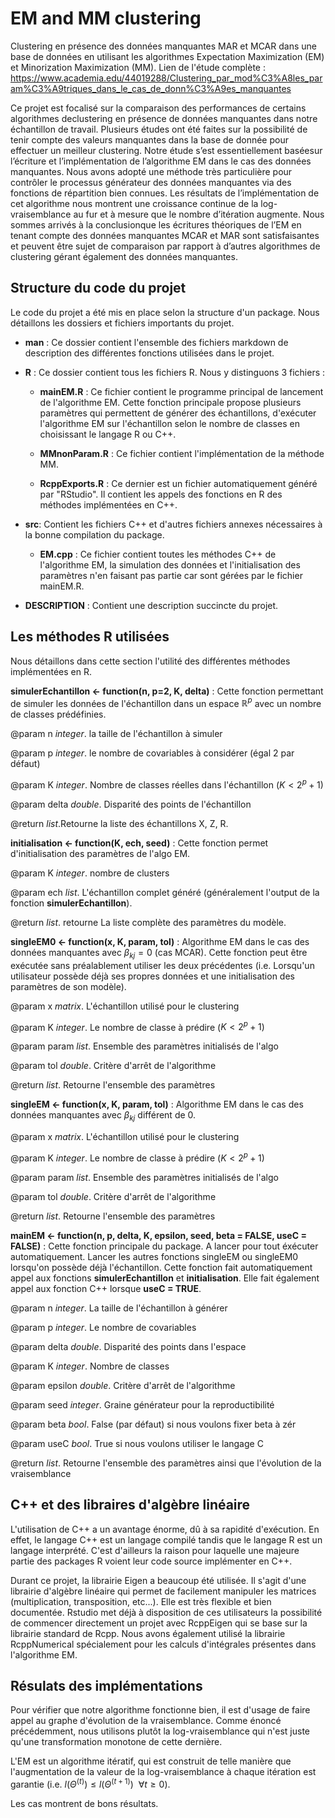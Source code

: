 # EM and MM clustering

Clustering en présence des données manquantes MAR et MCAR dans une base de données en utilisant les algorithmes Expectation Maximization (EM) et Minorization Maximization (MM). Lien de l'étude complète : https://www.academia.edu/44019288/Clustering_par_mod%C3%A8les_param%C3%A9triques_dans_le_cas_de_donn%C3%A9es_manquantes

Ce projet est focalisé sur la comparaison des performances de certains algorithmes declustering  en  présence  de données  manquantes  dans  notre  échantillon  de  travail.  Plusieurs études ont été faites sur la possibilité de tenir compte des valeurs manquantes dans la base de donnée pour effectuer un meilleur clustering. Notre étude s’est essentiellement baséesur l’écriture et l’implémentation de l’algorithme EM dans le cas des données manquantes. Nous avons adopté une méthode très particulière pour contrôler le processus générateur des données manquantes via des fonctions de répartition bien connues. Les résultats de l’implémentation de cet algorithme nous montrent une croissance continue de la log-vraisemblance au fur et à mesure que le nombre d’itération augmente. Nous sommes arrivés à la conclusionque les écritures théoriques de l’EM en tenant compte des données manquantes MCAR et MAR sont satisfaisantes et peuvent être sujet de comparaison par rapport à d’autres algorithmes de clustering gérant également des données manquantes.

## Structure du code du projet
Le code du projet a été mis en place selon la structure d'un package. Nous détaillons les dossiers et fichiers importants du projet.


- **man** :  Ce dossier contient l'ensemble des fichiers markdown de description des différentes fonctions utilisées dans le projet.

- **R** : Ce dossier contient tous les fichiers R. Nous y distinguons 3 fichiers :

  - **mainEM.R** : Ce fichier contient le programme principal de lancement de l'algorithme EM. Cette fonction principale propose plusieurs paramètres qui permettent de générer des échantillons, d'exécuter l'algorithme EM sur l'échantillon selon le nombre de classes en choisissant le langage R ou C++.

  - **MMnonParam.R** : Ce fichier contient l'implémentation de la méthode MM.

  - **RcppExports.R** : Ce dernier est un fichier automatiquement généré par "RStudio". Il contient les appels des      fonctions en R des méthodes implémentées en C++.


- **src**: Contient les fichiers C++ et d'autres fichiers annexes nécessaires  à la bonne compilation du package.

  - **EM.cpp** : Ce fichier contient toutes les méthodes C++ de l'algorithme EM, la simulation des données et l'initialisation des paramètres n'en faisant pas partie car sont gérées par le fichier mainEM.R.


- **DESCRIPTION** : Contient une description succincte  du projet.


## Les méthodes R utilisées
Nous détaillons dans cette section l'utilité des différentes méthodes implémentées en R.

**simulerEchantillon <- function(n, p=2, K, delta)** : Cette fonction permettant de simuler les données de l'échantillon dans un espace $`\mathbb{R}^p`$ avec un nombre de classes prédéfinies.

@param n *integer*. la taille de l'échantillon à simuler 

@param p *integer*. le nombre de covariables à considérer (égal 2 par défaut)

@param K *integer*. Nombre de classes réelles dans l'échantillon ($`K < 2^p+1`$)

@param delta *double*. Disparité des points de l'échantillon

@return *list*.Retourne la liste des échantillons X, Z, R.


**initialisation <- function(K, ech, seed)** : Cette fonction permet d'initialisation des paramètres de l'algo EM.

@param K *integer*. nombre de clusters

@param ech *list*. L'échantillon complet généré (généralement l'output de la fonction **simulerEchantillon**).

@return *list*. retourne La liste complète des paramètres du modèle.


**singleEM0 <- function(x, K, param, tol)** : Algorithme EM dans le cas des données manquantes avec $`\beta_{kj}=0`$ (cas MCAR). Cette fonction peut être exécutée sans préalablement utiliser les deux précédentes (i.e. Lorsqu'un utilisateur possède déjà ses propres données et une initialisation des paramètres de son modèle).

@param x *matrix*. L'échantillon utilisé pour le clustering

@param K *integer*. Le nombre de classe à prédire ($`K < 2^p+1`$)

@param param *list*. Ensemble des paramètres initialisés de l'algo

@param tol *double*. Critère d'arrêt de l'algorithme

@return *list*. Retourne l'ensemble des paramètres


**singleEM <- function(x, K, param, tol)** : Algorithme EM dans le cas des données manquantes avec $`\beta_{kj}`$ différent de 0.

@param x *matrix*. L'échantillon utilisé pour le clustering

@param K *integer*. Le nombre de classe à prédire ($`K < 2^p+1`$)

@param param *list*. Ensemble des paramètres initialisés de l'algo

@param tol *double*. Critère d'arrêt de l'algorithme

@return *list*. Retourne l'ensemble des paramètres


**mainEM <- function(n, p, delta, K, epsilon, seed, beta = FALSE, useC = FALSE)** : Cette fonction principale du package. A lancer pour tout éxécuter automatiquement. Lancer les autres fonctions singleEM ou singleEM0 lorsqu'on possède déjà l'échantillon. Cette fonction fait automatiquement appel aux fonctions **simulerEchantillon** et **initialisation**. Elle fait également appel aux fonction C++ lorsque **useC = TRUE**.

@param n *integer*. La taille de l'échantillon à générer

@param p *integer*. Le nombre de covariables

@param delta *double*. Disparité des points dans l'espace

@param K *integer*. Nombre de classes

@param epsilon *double*. Critère d'arrêt de l'algorithme

@param seed *integer*. Graine générateur pour la reproductibilité

@param beta *bool*. False (par défaut) si nous voulons fixer beta à zér

@param useC *bool*. True si nous voulons utiliser le langage C

@return *list*. Retourne l'ensemble des paramètres ainsi que l'évolution de la vraisemblance



## C++ et des libraires d'algèbre linéaire
L'utilisation de C++ a un avantage énorme, dû à sa rapidité d'exécution. En effet, le langage C++ est un langage compilé tandis que le langage R est un langage interprété. C'est d'ailleurs la raison pour laquelle une majeure partie des packages R voient leur code source implémenter en C++.

Durant ce projet, la librairie Eigen a beaucoup été utilisée. Il s'agit d'une librairie d'algèbre linéaire qui permet de facilement manipuler les matrices (multiplication, transposition, etc...). Elle est très flexible et bien documentée. Rstudio met déjà à disposition de ces utilisateurs la possibilité de commencer directement un projet avec RcppEigen qui se base sur la librairie standard de Rcpp. Nous avons également utilisé la librairie RcppNumerical spécialement pour les calculs d'intégrales présentes dans l'algorithme EM.

## Résulats des implémentations

Pour vérifier que notre algorithme fonctionne bien, il est d'usage de faire appel au graphe d'évolution de la vraisemblance. Comme énoncé précédemment, nous utilisons plutôt la log-vraisemblance qui n'est juste qu'une transformation monotone de cette dernière.

L'EM est un algorithme itératif, qui est construit de telle manière que l'augmentation de la valeur de la log-vraisemblance à chaque itération est garantie (i.e. $`l(\Theta^{(t)}) \leq l(\Theta^{(t+1)}) ~~ \forall t \geq 0`$).

Les cas montrent de bons résultats.
